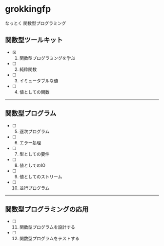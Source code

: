 # grokkingfp
なっとく 関数型プログラミング

## 関数型ツールキット

- [x] 1. 関数型プログラミングを学ぶ
- [ ] 2. 純粋関数
- [ ] 3. イミュータブルな値
- [ ] 4. 値としての関数

---

## 関数型プログラム

- [ ] 5. 逐次プログラム
- [ ] 6. エラー処理
- [ ] 7. 型としての要件
- [ ] 8. 値としてのIO
- [ ] 9. 値としてのストリーム
- [ ] 10. 並行プログラム

---

## 関数型プログラミングの応用

- [ ] 11. 関数型プログラムを設計する
- [ ] 12. 関数型プログラムをテストする
